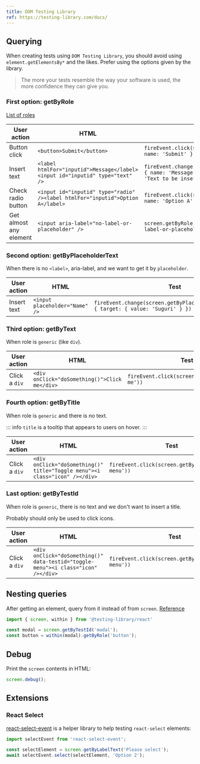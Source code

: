 ```yaml
---
title: DOM Testing Library
ref: https://testing-library.com/docs/
---
```


## Querying

When creating tests using `DOM Testing Library`,
you should avoid using `element.getElementsBy*` and the likes.
Prefer using the options given by the library.

> The more your tests resemble the way your software is used, the more confidence they can give you.

### First option: getByRole

[List of roles](https://www.w3.org/TR/html-aria/#dpub-usage-note)

| User action | HTML | Test |
| --- | --- | --- |
| Button click | `<button>Submit</button>` | `fireEvent.click(screen.getByRole('button', { name: 'Submit' }))` |
| Insert text | `<label htmlFor="inputid">Message</label><input id="inputid" type="text" />` | `fireEvent.change(screen.getByRole('textbox', { name: 'Message' }), { target: { value: 'Text to be inserted' } })` |
| Check radio button | `<input id="inputid" type="radio" /><label htmlFor="inputid">Option A</label>` | `fireEvent.click(screen.getByRole('radio', { name: 'Option A' }))` |
| Get almost any element | `<input aria-label="no-label-or-placeholder" />` | `screen.getByRole('textbox', { name: 'no-label-or-placeholder' })` |

### Second option: getByPlaceholderText

When there is no `<label>`, aria-label, and we want to get it by `placeholder`.

| User action | HTML | Test |
| --- | --- | --- |
| Insert text | `<input placeholder="Name" />` | `fireEvent.change(screen.getByPlaceholderText('Name'), { target: { value: 'Suguri' } })` |

### Third option: getByText

When role is `generic` (like `div`).

| User action | HTML | Test |
| --- | --- | --- |
| Click a `div` | `<div onClick="doSomething()">Click me</div>` | `fireEvent.click(screen.getByText('Click me'))` |

### Fourth option: getByTitle

When role is `generic` and there is no text.

::: info
`title` is a tooltip that appears to users on hover.
:::

| User action | HTML | Test |
| --- | --- | --- |
| Click a `div` | `<div onClick="doSomething()" title="Toggle menu"><i class="icon" /></div>` | `fireEvent.click(screen.getByTitle('Toggle menu'))` |

### Last option: getByTestId

When role is `generic`, there is no text and we don't want to insert a title.

Probably should only be used to click icons.

| User action | HTML | Test |
| --- | --- | --- |
| Click a `div` | `<div onClick="doSomething()" data-testid="toggle-menu"><i class="icon" /></div>` | `fireEvent.click(screen.getByTestId('toggle-menu'))` |

## Nesting queries

After getting an element, query from it instead of from `screen`.
[Reference](https://testing-library.com/docs/dom-testing-library/api-within)

```ts
import { screen, within } from '@testing-library/react'

const modal = screen.getByTestId('modal');
const button = within(modal).getByRole('button');
```

## Debug

Print the `screen` contents in HTML:

```js
screen.debug();
```

## Extensions

### React Select

[react-select-event](https://testing-library.com/docs/ecosystem-react-select-event)
is a helper library to help testing `react-select` elements:

```jsx
import selectEvent from 'react-select-event';

const selectElement = screen.getByLabelText('Please select');
await selectEvent.select(selectElement, 'Option 2');
```
